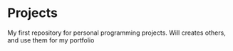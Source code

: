 # Projects
My first repository for personal programming projects. Will creates others, and use them for my portfolio
